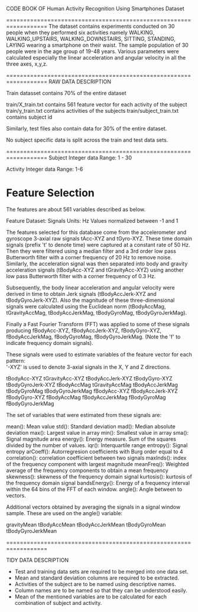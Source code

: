 CODE BOOK OF Human Activity Recognition Using Smartphones Dataset 

==================================================================
The dataset contains  experiments conducted on 30 people when they performed six activities namely WALKING, WALKING_UPSTAIRS, WALKING_DOWNSTAIRS, SITTING, STANDING, LAYING wearing a smartphone on their waist. The sample population of 30 people were in the age group of 19-48 years. Various parameters were calculated especially the linear acceleration and angular velocity in all the three axes, x,y,z.


==================================================================
RAW DATA DESCRIPTION

Train datasset contains 70% of the entire dataset

train/X_train.txt contains 561 feature vector for each activity of the subject
train/y_train.txt contains activities of the subjects
train/subject_train.txt contains subject id

Similarly, test files also contain data for 30% of the entire dataset.

No subject specific data is split across the train and test data sets.


==================================================================
Subject
Integer data 
Range: 1 - 30

Activity
Integer data
Range: 1-6


Feature Selection 
=================

The features are about 561 variables described as below.

Feature Dataset:  Signals
Units: Hz
Values normalized between -1 and 1

The features selected for this database come from the accelerometer and gyroscope 3-axial raw signals tAcc-XYZ and tGyro-XYZ. These time domain signals (prefix 't' to denote time) were captured at a constant rate of 50 Hz. Then they were filtered using a median filter and a 3rd order low pass Butterworth filter with a corner frequency of 20 Hz to remove noise. Similarly, the acceleration signal was then separated into body and gravity acceleration signals (tBodyAcc-XYZ and tGravityAcc-XYZ) using another low pass Butterworth filter with a corner frequency of 0.3 Hz. 

Subsequently, the body linear acceleration and angular velocity were derived in time to obtain Jerk signals (tBodyAccJerk-XYZ and tBodyGyroJerk-XYZ). Also the magnitude of these three-dimensional signals were calculated using the Euclidean norm (tBodyAccMag, tGravityAccMag, tBodyAccJerkMag, tBodyGyroMag, tBodyGyroJerkMag). 

Finally a Fast Fourier Transform (FFT) was applied to some of these signals producing fBodyAcc-XYZ, fBodyAccJerk-XYZ, fBodyGyro-XYZ, fBodyAccJerkMag, fBodyGyroMag, fBodyGyroJerkMag. (Note the 'f' to indicate frequency domain signals). 

These signals were used to estimate variables of the feature vector for each pattern:  
'-XYZ' is used to denote 3-axial signals in the X, Y and Z directions.

tBodyAcc-XYZ
tGravityAcc-XYZ
tBodyAccJerk-XYZ
tBodyGyro-XYZ
tBodyGyroJerk-XYZ
tBodyAccMag
tGravityAccMag
tBodyAccJerkMag
tBodyGyroMag
tBodyGyroJerkMag
fBodyAcc-XYZ
fBodyAccJerk-XYZ
fBodyGyro-XYZ
fBodyAccMag
fBodyAccJerkMag
fBodyGyroMag
fBodyGyroJerkMag

The set of variables that were estimated from these signals are: 

mean(): Mean value
std(): Standard deviation
mad(): Median absolute deviation 
max(): Largest value in array
min(): Smallest value in array
sma(): Signal magnitude area
energy(): Energy measure. Sum of the squares divided by the number of values. 
iqr(): Interquartile range 
entropy(): Signal entropy
arCoeff(): Autorregresion coefficients with Burg order equal to 4
correlation(): correlation coefficient between two signals
maxInds(): index of the frequency component with largest magnitude
meanFreq(): Weighted average of the frequency components to obtain a mean frequency
skewness(): skewness of the frequency domain signal 
kurtosis(): kurtosis of the frequency domain signal 
bandsEnergy(): Energy of a frequency interval within the 64 bins of the FFT of each window.
angle(): Angle between to vectors.

Additional vectors obtained by averaging the signals in a signal window sample. These are used on the angle() variable:

gravityMean
tBodyAccMean
tBodyAccJerkMean
tBodyGyroMean
tBodyGyroJerkMean

==================================================================

TIDY DATA DESCRIPTION

- Test and training data sets are required to be merged into one data set.
- Mean and standard deviation columns are required to be extracted.
- Activities of the subject are to be named using descriptive names.
- Column names are to be named so that they can be understood easily.
- Mean of the mentioned variables are to be calculated for each combination of subject and activity.





